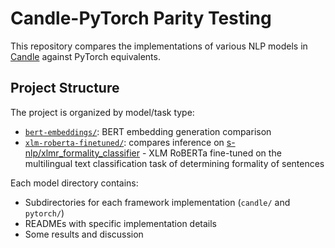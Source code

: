 # Candle-PyTorch Parity Testing

This repository compares the implementations of various NLP models in [Candle](https://github.com/huggingface/candle) against PyTorch equivalents.

## Project Structure

The project is organized by model/task type:

- [`bert-embeddings/`](./bert-embeddings/): BERT embedding generation comparison
- [`xlm-roberta-finetuned/`](./xlm-roberta-finetuned/): compares inference on [s-nlp/xlmr_formality_classifier](https://huggingface.co/s-nlp/xlmr_formality_classifier) - XLM RoBERTa fine-tuned on the multilingual text classification task of determining formality of sentences

Each model directory contains:
- Subdirectories for each framework implementation (`candle/` and `pytorch/`)
- READMEs with specific implementation details
- Some results and discussion
